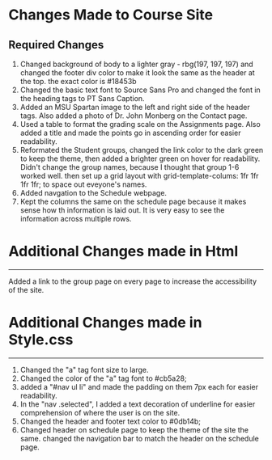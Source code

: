 # Changes Made to Course Site

Required Changes
----------------
1. Changed background of body to a lighter gray - rbg(197, 197, 197) and changed the footer div color to make it look the same as the header at the top. the exact color is #18453b
2. Changed the basic text font to Source Sans Pro and changed the font in the heading tags to PT Sans Caption.
3. Added an MSU Spartan image to the left and right side of the header tags. Also added a photo of Dr. John Monberg on the Contact page.
4. Used a table to format the grading scale on the Assignments page. Also added a title and made the points go in ascending order for easier readability.
5. Reformated the Student groups, changed the link color to the dark green to keep the theme, then added a brighter green on hover for readability. Didn't change the group names, because I thought that group 1-6 worked well. then set up a grid layout with grid-template-colums: 1fr 1fr 1fr 1fr; to space out eveyone's names.
6. Added navgation to the Schedule webpage.
7. Kept the columns the same on the schedule page because it makes sense how th information is laid out. It is very easy to see the information across multiple rows.

# Additional Changes made in Html
-------------------------------
Added a link to the group page on every page to increase the accessibility of the site.


# Additional Changes made in Style.css
---------
1. Changed the "a" tag font size to large.
2. Changed the color of the "a" tag font to #cb5a28;
3. added a "#nav ul li" and made the padding on them 7px each for easier readability.
4. In the "nav .selected", I added a text decoration of underline for easier comprehension of where the user is on the site.
6. Changed the header and footer text color to #0db14b;
7. Changed header on schedule page to keep the theme of the site the same. changed the navigation bar to match the header on the schedule page.

